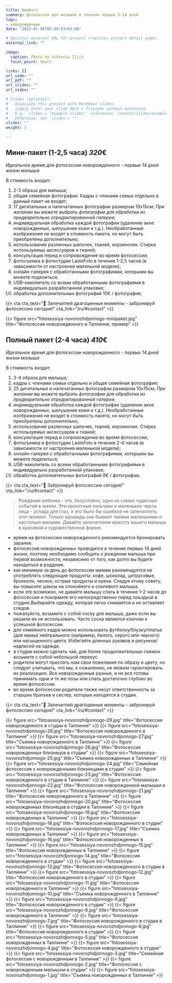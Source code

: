 ```yaml
---
title: Newborn
summary: фотосессия для малышей в течение первых 5-14 дней
tags:
- новорожденные
date: "2023-01-06T05:49:53+03:00"

# Optional external URL for project (replaces project detail page).
external_link: ""

image:
  caption: Photo by Viktoria Iljin
  focal_point: Smart

links: []
url_code: ""
url_pdf: ""
url_slides: ""
url_video: ""

# Slides (optional).
#   Associate this project with Markdown slides.
#   Simply enter your slide deck's filename without extension.
#   E.g. `slides = "example-slides"` references `content/slides/example-slides.md`.
#   Otherwise, set `slides = ""`.
slides: ""
weight: 3

---
```


## Мини-пакет (1-2,5 часа) *320*€ 
*Идеальное время для фотосессии новорожденного - первые 14 дней жизни малыша*

В стоимость входит:
1. 2-3 образа для малыша;
2. общая семейная фотография. Кадры с членами семьи отдельно в данный пакет не входят;
3. 17 дигитальных и напечатанных фотографии размером 10х15см; 
_При желании вы можете выбрать фотографии для обработки из предварительно отредактированной галереи;_
4. индивидуальная обработка каждой фотографии (удаление акне новорожденных, шелушения кожи и т.д.). Необработанные изображения не входят в стоимость пакета, но могут быть приобретены дополнительно;
5. использование различных шапочек, тканей, корзиночек. Стирка используемых аксессуаров и тканей;
6. консультация перед и сопровождение во время фотосессии;
7. фотосъемка в фотостудии LasteFoto в течение 1-2,5 часов (в зависимости от настроения маленькой модели);
8. онлайн-галерея с обработанными фотографиями, которыми вы можете поделиться;
9. USB-накопитель со всеми обработанными фотографиями в индивидуально разработанной упаковке;
10. обработка дополнительных фотографий 10€ / фотография;

{{< cta cta_text="💛 Запечатлей драгоценные моменты - забронируй фотосессию сегодня!" cta_link="/ru/#contact" >}}

{{< figure src="fotosessiya-novorozhdjonnogo-minipaket.jpg" title="Фотосессия новорожденного в Таллинне, пример" >}}

## Полный пакет (2-4 часа) *410*€
*Идеальное время для фотосессии новорожденного - первые 14 дней жизни малыша*

В стоимость входит:
1. 3-4 образа для малыша;
2. кадры с членами семьи отдельно и общая семейная фотография;
3. 25 дигитальных и напечатанных фотографии размером 10х15см; 
_При желании вы можете выбрать фотографии для обработки из предварительно отредактированной галереи;_
4. индивидуальная обработка каждой фотографии (удаление акне новорожденных, шелушения кожи и т.д.). Необработанные изображения не входят в стоимость пакета, но могут быть приобретены дополнительно;
5. использование различных шапочек, тканей, корзиночек. Стирка используемых аксессуаров и тканей;
6. консультация перед и сопровождение во время фотосессии;
7. фотосъемка в фотостудии LasteFoto в течение 2-4 часов (в зависимости от настроения маленькой модели);
8. онлайн-галерея с обработанными фотографиями, которыми вы можете поделиться;
9. USB-накопитель со всеми обработанными фотографиями в индивидуально разработанной упаковке;
10. обработка дополнительных фотографий 8€ / фотография;

{{< cta cta_text="💛 Забронируй фотосессию сегодня!" cta_link="/ru/#contact" >}}

> Рождение ребенка - это, безусловно, одно из самых чудесных событий в жизни. Эти крохотные пальчики и маленькие черты лица - услада для глаз, и это было бы ошибкой не запечатлеть этот момент. Только однажды они бывают такими маленькими и настолько милыми. Давайте запечатлеем красоту вашего малыша в красивой и художественной форме.

- время на фотосессию новорожденного рекомендуется бронировать заранее.
- фотосессия новорожденных проводится в течение первых 14 дней жизни, поэтому необходимо сообщить о рождении малыша при первой возможности, независимо от того, как долго вы будете находиться в роддоме.
- как минимум за день до фотосессии мамам рекомендуется не употреблять следующие продукты: кофе, шоколад, цитрусовые, брокколи, чеснок, острые продукты и орехи. Следуя этому совету, вы повысите шансы на спокойного и сонливого малыша.
- если это возможно, не давайте малышу спать в течение 1-2 часов до фотосессии и покормите его непосредственно перед поъздкой в студию.Выбирайте одежду, которая легко снимается и не оставляет следов. 
- пожалуйста, возьмите с собой соску для малыша, даже если вы решили ее не использовать. Часто соска является ключом к успешной фотосессии.
- для семейного кадра можно использовать футболку/блузку/платье (для мамы) нейтрального (например, белого, серого или черного) или насыщенного цвета. Избегайте длинных рукавов и рисунков/надписей на одежде.
- в студии можно сделать чай, для более продолжительных съемок возьмите с собой небольшой перекус.
- родители могут прислать нам свои пожелания по образу и цвету, но следует учитывать, что мы, к сожалению, не можем гарантировать их реализацию. Все новорожденные разные, и не все готовы принимать одни и те же позы или спать достаточно глубоко во время фотосессии.
- во время фотосессии родители также несут ответственность за старших братьев и сестер, которые находятся в студии.

{{< cta cta_text="💛 Запечатлей драгоценные моменты - забронируй фотосессию сегодня!" cta_link="/ru/#contact" >}}

{{< figure src="fotosessiya-novorozhdjonnogo-29.jpg" title="Фотосессия новорожденного в студии в Таллинне" >}}
{{< figure src="fotosessiya-novorozhdjonnogo-28.jpg" title="Фотосессия новорожденного в Таллинне" >}}
{{< figure src="fotosessiya-novorozhdjonnogo-27.jpg" title="Съемка новорожденного в Таллинне" >}}
{{< figure src="fotosessiya-novorozhdjonnogo-26.jpg" title="Фотосессия новорожденных близнецов в студии" >}}
{{< figure src="fotosessiya-novorozhdjonnogo-25.jpg" title="Съемка новорожденных в Таллинне" >}}
{{< figure src="fotosessiya-novorozhdjonnogo-24.jpg" title="Семейная фотосессия с новорожденными близнецами в студии" >}}
{{< figure src="fotosessiya-novorozhdjonnogo-23.jpg" title="Фотосессия новорожденного в студии в Таллинне" >}}
{{< figure src="fotosessiya-novorozhdjonnogo-22.jpg" title="Фотосессия новорожденной малышки в Таллинне" >}}
{{< figure src="fotosessiya-novorozhdjonnogo-21.jpg" title="Фотосессия новорожденного в Таллинне" >}}
{{< figure src="fotosessiya-novorozhdjonnogo-20.jpg" title="Фотосессия новорожденных близнецов в студии в Таллинне" >}}
{{< figure src="fotosessiya-novorozhdjonnogo-19.jpg" title="Фотосессия новорожденных в Таллинне" >}}
{{< figure src="fotosessiya-novorozhdjonnogo-18.jpg" title="Фотосессия новорожденного в студии" >}}
{{< figure src="fotosessiya-novorozhdjonnogo-17.jpg" title="Съемка новорожденных в Таллинне" >}}
{{< figure src="fotosessiya-novorozhdjonnogo-16.jpg" title="Фотосессия новорожденных в Таллинне" >}}
{{< figure src="fotosessiya-novorozhdjonnogo-15.jpg" title="Фотосессия новорожденных в Таллинне" >}}
{{< figure src="fotosessiya-novorozhdjonnogo-14.jpg" title="Фотосессия новорожденного в студии" >}}
{{< figure src="fotosessiya-novorozhdjonnogo-13.jpg" title="Фотосессия новорожденного в студии в Таллинне" >}}
{{< figure src="fotosessiya-novorozhdjonnogo-12.jpg" title="Фотосессия новорожденного в студии" >}}
{{< figure src="fotosessiya-novorozhdjonnogo-11.jpg" title="Фотосессия новорожденного в Таллинне" >}}
{{< figure src="fotosessiya-novorozhdjonnogo-10.jpg" title="Съемка новорожденного в Таллинне" >}}
{{< figure src="fotosessiya-novorozhdjonnogo-9.jpg" title="Фотосессия новорожденного в студии" >}}
{{< figure src="fotosessiya-novorozhdjonnogo-8.jpg" title="Фотосессия новорожденного в Таллинне" >}}
{{< figure src="fotosessiya-novorozhdjonnogo-7.jpg" title="Фотосессия новорожденного в студии в Таллинне" >}}
{{< figure src="fotosessiya-novorozhdjonnogo-6.jpg" title="Фотосессия новорожденного в студии" >}}
{{< figure src="fotosessiya-novorozhdjonnogo-5.jpg" title="Фотосессия новорожденных в Таллинне" >}}
{{< figure src="fotosessiya-novorozhdjonnogo-4.jpg" title="Фотосессия новорожденного в студии" >}}
{{< figure src="fotosessiya-novorozhdjonnogo-3.jpg" title="Семейная фотосессия с новорожденным в Таллинне" >}}
{{< figure src="fotosessiya-novorozhdjonnogo-2.jpg" title="Фотосессия с новорожденным малышом в студии" >}}
{{< figure src="fotosessiya-novorozhdjonnogo-1.jpg" title="Съемка новорожденных в Таллинне" >}}